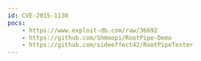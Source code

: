```yaml
---
id: CVE-2015-1130
pocs:
    - https://www.exploit-db.com/raw/36692
    - https://github.com/Shmoopi/RootPipe-Demo
    - https://github.com/sideeffect42/RootPipeTester
---
```

